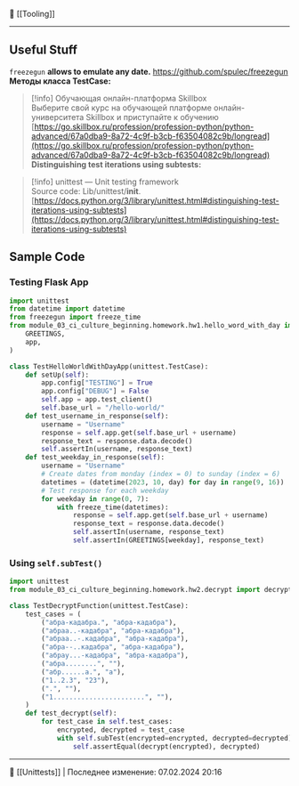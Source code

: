 📂 [[Tooling]]

----
## Useful Stuff
`freezegun` **allows to emulate any date.**
https://github.com/spulec/freezegun
**Методы класса TestCase:**

> [!info] Обучающая онлайн-платформа Skillbox  
> Выберите свой курс на обучающей платформе онлайн-университета Skillbox и приступайте к обучению  
> [https://go.skillbox.ru/profession/profession-python/python-advanced/67a0dba9-8a72-4c9f-b3cb-f63504082c9b/longread](https://go.skillbox.ru/profession/profession-python/python-advanced/67a0dba9-8a72-4c9f-b3cb-f63504082c9b/longread)  
**Distinguishing test iterations using subtests:**

> [!info] unittest — Unit testing framework  
> Source code: Lib/unittest/__init__.  
> [https://docs.python.org/3/library/unittest.html#distinguishing-test-iterations-using-subtests](https://docs.python.org/3/library/unittest.html#distinguishing-test-iterations-using-subtests)  
## Sample Code
### Testing Flask App
```Python
import unittest
from datetime import datetime
from freezegun import freeze_time
from module_03_ci_culture_beginning.homework.hw1.hello_word_with_day import (
    GREETINGS,
    app,
)

class TestHelloWorldWithDayApp(unittest.TestCase):
    def setUp(self):
        app.config["TESTING"] = True
        app.config["DEBUG"] = False
        self.app = app.test_client()
        self.base_url = "/hello-world/"
    def test_username_in_response(self):
        username = "Username"
        response = self.app.get(self.base_url + username)
        response_text = response.data.decode()
        self.assertIn(username, response_text)
    def test_weekday_in_response(self):
        username = "Username"
        # Create dates from monday (index = 0) to sunday (index = 6)
        datetimes = (datetime(2023, 10, day) for day in range(9, 16))
        # Test response for each weekday
        for weekday in range(0, 7):
            with freeze_time(datetimes):
                response = self.app.get(self.base_url + username)
                response_text = response.data.decode()
                self.assertIn(username, response_text)
                self.assertIn(GREETINGS[weekday], response_text)
```
### Using `self.subTest()`
```Python
import unittest
from module_03_ci_culture_beginning.homework.hw2.decrypt import decrypt

class TestDecryptFunction(unittest.TestCase):
    test_cases = (
        ("абра-кадабра.", "абра-кадабра"),
        ("абраа..-кадабра", "абра-кадабра"),
        ("абраа..-.кадабра", "абра-кадабра"),
        ("абра--..кадабра", "абра-кадабра"),
        ("абрау...-кадабра", "абра-кадабра"),
        ("абра........", ""),
        ("абр......a.", "a"),
        ("1..2.3", "23"),
        (".", ""),
        ("1.......................", ""),
    )
    def test_decrypt(self):
        for test_case in self.test_cases:
            encrypted, decrypted = test_case
            with self.subTest(encrypted=encrypted, decrypted=decrypted):
                self.assertEqual(decrypt(encrypted), decrypted)
```

----
📂 [[Unittests]] | Последнее изменение: 07.02.2024 20:16